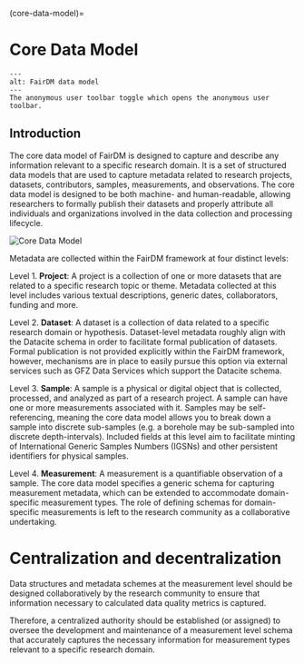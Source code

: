 (core-data-model)=
# Core Data Model

```{figure} ./images/core_data_model.png
---
alt: FairDM data model
---
The anonymous user toolbar toggle which opens the anonymous user toolbar.
```

## Introduction

The core data model of FairDM is designed to capture and describe any information relevant to a specific research domain. It is a set of structured data models that are used to capture metadata related to research projects, datasets, contributors, samples, measurements, and observations. The core data model is designed to be both machine- and human-readable, allowing researchers to formally publish their datasets and properly attribute all individuals and organizations involved in the data collection and processing lifecycle.

<!-- insert core data model image -->
![Core Data Model](../images/core_data_model.png)

Metadata are collected within the FairDM framework at four distinct levels:

Level 1. **Project**: A project is a collection of one or more datasets that are related to a specific research topic or theme. Metadata collected at this level includes various textual descriptions, generic dates, collaborators, funding and more.

Level 2. **Dataset**: A dataset is a collection of data related to a specific research domain or hypothesis. Dataset-level metadata roughly align with the Datacite schema in order to facilitate formal publication of datasets. Formal publication is not provided explicitly within the FairDM framework, however, mechanisms are in place to easily pursue this option via external services such as GFZ Data Services which support the Datacite schema.

Level 3. **Sample**: A sample is a physical or digital object that is collected, processed, and analyzed as part of a research project. A sample can have one or more measurements associated with it. Samples may be self-referencing, meaning the core data model allows you to break down a sample into discrete sub-samples (e.g. a borehole may be sub-sampled into discrete depth-intervals). Included fields at this level aim to facilitate minting of International Generic Samples Numbers (IGSNs) and other persistent identifiers for physical samples.

Level 4. **Measurement**: A measurement is a quantifiable observation of a sample. The core data model specifies a generic schema for capturing measurement metadata, which can be extended to accommodate domain-specific measurement types. The role of defining schemas for domain-specific measurements is left to the research community as a collaborative undertaking.





# Centralization and decentralization

Data structures and metadata schemes at the measurement level should be designed collaboratively by the research community to ensure that information necessary to calculated data quality metrics is captured.

Therefore, a centralized authority should be established (or assigned) to oversee the development and maintenance of a measurement level schema that accurately captures the necessary information for measurement types relevant to a specific research domain.
